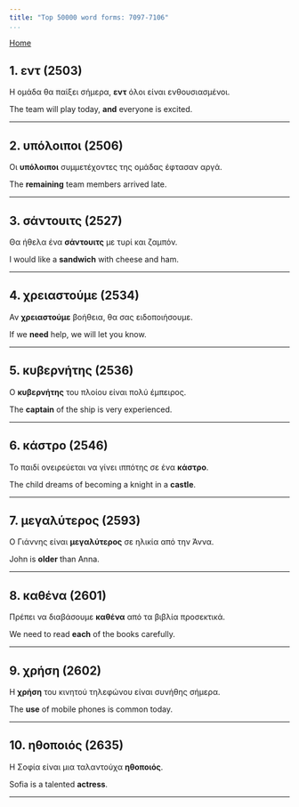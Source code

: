 ```yaml
---
title: "Top 50000 word forms: 7097-7106"
...
```


[Home](./) 

## 1. εντ (2503)

Η ομάδα θα παίξει σήμερα, **εντ** όλοι είναι ενθουσιασμένοι.  

The team will play today, **and** everyone is excited.

---

## 2. υπόλοιποι (2506)

Οι **υπόλοιποι** συμμετέχοντες της ομάδας έφτασαν αργά.  

The **remaining** team members arrived late.

---

## 3. σάντουιτς (2527)

Θα ήθελα ένα **σάντουιτς** με τυρί και ζαμπόν.  

I would like a **sandwich** with cheese and ham.

---

## 4. χρειαστούμε (2534)

Αν **χρειαστούμε** βοήθεια, θα σας ειδοποιήσουμε.

If we **need** help, we will let you know.

---

## 5. κυβερνήτης (2536)

Ο **κυβερνήτης** του πλοίου είναι πολύ έμπειρος.

The **captain** of the ship is very experienced.

---

## 6. κάστρο (2546)

Το παιδί ονειρεύεται να γίνει ιππότης σε ένα **κάστρο**.  

The child dreams of becoming a knight in a **castle**.

---

## 7. μεγαλύτερος (2593)

Ο Γιάννης είναι **μεγαλύτερος** σε ηλικία από την Άννα.  

John is **older** than Anna.

---

## 8. καθένα (2601)

Πρέπει να διαβάσουμε **καθένα** από τα βιβλία προσεκτικά.  

We need to read **each** of the books carefully.

---

## 9. χρήση (2602)

Η **χρήση** του κινητού τηλεφώνου είναι συνήθης σήμερα.  

The **use** of mobile phones is common today.

---

## 10. ηθοποιός (2635)

Η Σοφία είναι μια ταλαντούχα **ηθοποιός**.  

Sofia is a talented **actress**.

---


